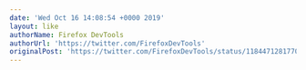 ```yaml
---
date: 'Wed Oct 16 14:08:54 +0000 2019'
layout: like
authorName: Firefox DevTools
authorUrl: 'https://twitter.com/FirefoxDevTools'
originalPost: 'https://twitter.com/FirefoxDevTools/status/1184471281770684422'
---
```

